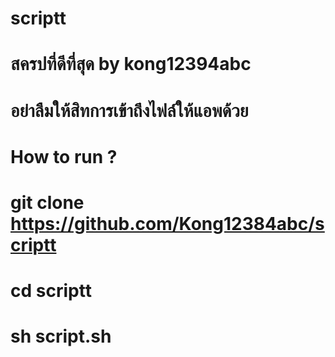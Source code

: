 # scriptt
# สครปที่ดีที่สุด by kong12394abc
# อย่าลืมให้สิทการเข้าถึงไฟล์ให้แอพด้วย
# How to run ?
# git clone https://github.com/Kong12384abc/scriptt
# cd scriptt
# sh script.sh
